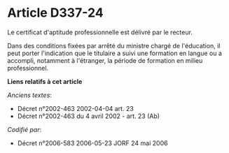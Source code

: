 # Article D337-24

Le certificat d'aptitude professionnelle est délivré par le recteur.

Dans des conditions fixées par arrêté du ministre chargé de l'éducation, il peut porter l'indication que le titulaire a suivi
une formation en langue ou a accompli, notamment à l'étranger, la période de formation en milieu professionnel.

**Liens relatifs à cet article**

_Anciens textes_:

  - Décret n°2002-463 2002-04-04 art. 23
  - Décret n°2002-463 du 4 avril 2002 - art. 23 (Ab)

_Codifié par_:

  - Décret n°2006-583 2006-05-23 JORF 24 mai 2006
